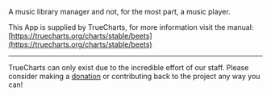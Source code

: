 A music library manager and not, for the most part, a music player.

This App is supplied by TrueCharts, for more information visit the manual: [https://truecharts.org/charts/stable/beets](https://truecharts.org/charts/stable/beets)

---

TrueCharts can only exist due to the incredible effort of our staff.
Please consider making a [donation](https://truecharts.org/sponsor) or contributing back to the project any way you can!

